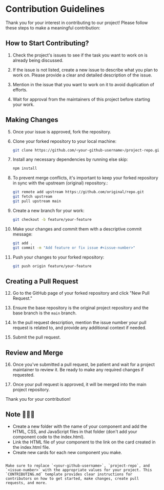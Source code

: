 # Contribution Guidelines

Thank you for your interest in contributing to our project! Please follow these steps to make a meaningful contribution:

## How to Start Contributing?

1. Check the project's issues to see if the task you want to work on is already being discussed.

2. If the issue is not listed, create a new issue to describe what you plan to work on. Please provide a clear and detailed description of the issue.

3. Mention in the issue that you want to work on it to avoid duplication of efforts.

4. Wait for approval from the maintainers of this project before starting your work.

## Making Changes

5. Once your issue is approved, fork the repository.

6. Clone your forked repository to your local machine:

   ```bash
   git clone https://github.com/<your-github-username>/project-repo.git
   ```

7. Install any necessary dependencies by running else skip:

   ```bash
   npm install
   ```

8. To prevent merge conflicts, it's important to keep your forked repository in sync with the upstream (original) repository.:

   ```bash
   git remote add upstream https://github.com/original/repo.git
   git fetch upstream
   git pull upstream main
   ```

9. Create a new branch for your work:

   ```bash
   git checkout -b feature/your-feature
   ```

10. Make your changes and commit them with a descriptive commit message:

    ```bash
    git add .
    git commit -m "Add feature or fix issue #<issue-number>"
    ```

11. Push your changes to your forked repository:

    ```bash
    git push origin feature/your-feature
    ```

## Creating a Pull Request

12. Go to the GitHub page of your forked repository and click "New Pull Request."

13. Ensure the base repository is the original project repository and the base branch is the `main` branch.

14. In the pull request description, mention the issue number your pull request is related to, and provide any additional context if needed.

15. Submit the pull request.

## Review and Merge

16. Once you've submitted a pull request, be patient and wait for a project maintainer to review it. Be ready to make any required changes if requested.

17. Once your pull request is approved, it will be merged into the main project repository.

Thank you for your contribution!

## Note 🛑🛑🛑

- Create a new folder with the name of your component and add the HTML, CSS, and JavaScript files in that folder (don't add your component code to the index.html).
- Link the HTML file of your component to the link on the card created in the index.html file.
- Create new cards for each new component you make.
```

Make sure to replace `<your-github-username>`, `project-repo`, and `<issue-number>` with the appropriate values for your project. This `CONTRIBUTING.md` template provides clear instructions for contributors on how to get started, make changes, create pull requests, and more.
